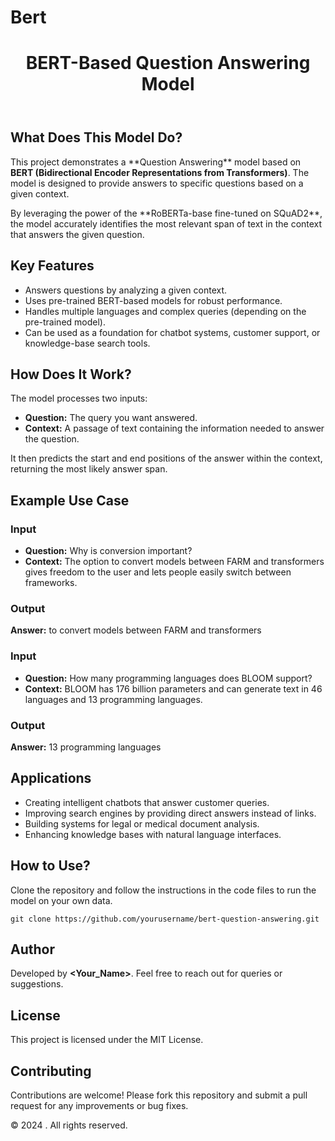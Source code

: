 # Bert
<!DOCTYPE html>
<html lang="en">
<head>
    <meta charset="UTF-8">
    <meta name="viewport" content="width=device-width, initial-scale=1.0">
    <meta name="description" content="BERT-Based Question Answering Model">
    <meta name="author" content="<Your_Name>">

</head>
<body>
    <header>
        <h1>BERT-Based Question Answering Model</h1>
    </header>

 <div class="container">
        <h2>What Does This Model Do?</h2>
        <p>
            This project demonstrates a **Question Answering** model based on <strong>BERT (Bidirectional Encoder Representations from Transformers)</strong>. 
            The model is designed to provide answers to specific questions based on a given context.
        </p>
        <p>
            By leveraging the power of the **RoBERTa-base fine-tuned on SQuAD2**, the model accurately identifies the most relevant span of text in the context that answers the given question.
        </p>

<h2>Key Features</h2>
        <ul>
            <li>Answers questions by analyzing a given context.</li>
            <li>Uses pre-trained BERT-based models for robust performance.</li>
            <li>Handles multiple languages and complex queries (depending on the pre-trained model).</li>
            <li>Can be used as a foundation for chatbot systems, customer support, or knowledge-base search tools.</li>
        </ul>

 <h2>How Does It Work?</h2>
        <p>
            The model processes two inputs:
        </p>
        <ul>
            <li>
                <strong>Question:</strong> The query you want answered.
            </li>
            <li>
                <strong>Context:</strong> A passage of text containing the information needed to answer the question.
            </li>
        </ul>
        <p>
            It then predicts the start and end positions of the answer within the context, returning the most likely answer span.
        </p>

<h2>Example Use Case</h2>
        <h3>Input</h3>
        <ul>
            <li><strong>Question:</strong> Why is conversion important?</li>
            <li>
                <strong>Context:</strong> The option to convert models between FARM and transformers gives freedom to the user and lets people easily switch between frameworks.
            </li>
        </ul>

 <h3>Output</h3>
        <p><strong>Answer:</strong> to convert models between FARM and transformers</p>

<h3>Input</h3>
        <ul>
            <li><strong>Question:</strong> How many programming languages does BLOOM support?</li>
            <li>
                <strong>Context:</strong> BLOOM has 176 billion parameters and can generate text in 46 languages and 13 programming languages.
            </li>
        </ul>

 <h3>Output</h3>
        <p><strong>Answer:</strong> 13 programming languages</p>

<h2>Applications</h2>
        <ul>
            <li>Creating intelligent chatbots that answer customer queries.</li>
            <li>Improving search engines by providing direct answers instead of links.</li>
            <li>Building systems for legal or medical document analysis.</li>
            <li>Enhancing knowledge bases with natural language interfaces.</li>
        </ul>

<h2>How to Use?</h2>
        <p>Clone the repository and follow the instructions in the code files to run the model on your own data.</p>
        <pre><code>git clone https://github.com/yourusername/bert-question-answering.git</code></pre>

 <h2>Author</h2>
        <p>Developed by <strong>&lt;Your_Name&gt;</strong>. Feel free to reach out for queries or suggestions.</p>

  <h2>License</h2>
        <p>This project is licensed under the MIT License.</p>

<h2>Contributing</h2>
        <p>Contributions are welcome! Please fork this repository and submit a pull request for any improvements or bug fixes.</p>
    </div>

  <footer>
        <p>&copy; 2024 <Your_Name>. All rights reserved.</p>
    </footer>
</body>
</html>
